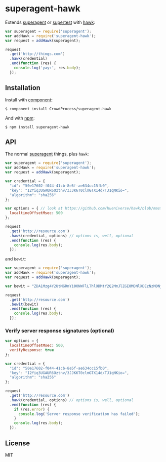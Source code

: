 # superagent-hawk

Extends
[superagent](http://visionmedia.github.io/superagent)
or
[supertest](https://github.com/visionmedia/supertest)
with
[hawk](https://github.com/hueniverse/hawk):

```js
var superagent = require('superagent');
var addHawk = require('superagent-hawk');
var request = addHawk(superagent);

request
  .get('http://things.com')
  .hawk(credential)
  .end(function (res) {
    console.log('yay:', res.body);
  });
```

## Installation

Install with [component](http://component.io):

    $ component install CrowdProcess/superagent-hawk

And with [npm](http://npmjs.org):

    $ npm install superagent-hawk

## API

The normal [superagent](http://visionmedia.github.io/superagent) things,
plus `hawk`:

```js
var superagent = require('superagent');
var addHawk = require('superagent-hawk');
var request = addHawk(superagent);

var credential = {
  "id": "50e17602-f044-41cb-8e5f-ae634cc15fb0",
  "key": "I2Yiq3UGAUR6Oztnv/3JJK6T0clmGTX14d/TJ1qNKio=",
  "algorithm": "sha256"
};

var options = { // look at https://github.com/hueniverse/hawk/blob/master/lib/browser.js#L26
  localtimeOffsetMsec: 500
};

request
  .get('http://resource.com')
  .hawk(credential, options) // options is, well, optional
  .end(function (res) {
    console.log(res.body);
  });
```

and `bewit`:

```js
var superagent = require('superagent');
var addHawk = require('superagent-hawk');
var request = addHawk(superagent);

var bewit = "ZDA1Mzg4Y2UtMGRmYi00NWFlLThlODMtY2Q2MmJlZGE0MDNlXDEzNzM0Njc3NDNcNnJyUjA3QWdOQkVWVHlENCsxOFZTZ2M1OERqWmxrc3VzVHZoOUpLM0JzQT1c";

request
  .get('http://resource.com')
  .bewit(bewit)
  .end(function (res) {
    console.log(res.body);
  });

```

### Verify server response signatures (optional)

```js
var options = {
  localtimeOffsetMsec: 500,
  verifyResponse: true
};

var credential = {
  "id": "50e17602-f044-41cb-8e5f-ae634cc15fb0",
  "key": "I2Yiq3UGAUR6Oztnv/3JJK6T0clmGTX14d/TJ1qNKio=",
  "algorithm": "sha256"
};

request
  .get('http://resource.com')
  .hawk(credential, options) // options is, well, optional
  .end(function (res) {
    if (res.error) {
      console.log('Server response verification has failed');
    }
    console.log(res.body);
  });
```

## License

MIT
